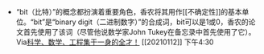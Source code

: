 - “bit（比特）”的概念都扮演着重要角色，香农将其用作[[不确定性]]的基本单位。“bit”是“binary digit（二进制数字）”的合成词，bit可以是1或0，香农的论文首先使用了该词（尽管他说数学家John Tukey在备忘录中首先使用了它）。Via[科学、数学、工程集于一身的全才！](https://mp.weixin.qq.com/s?__biz=MzUzMTA2MDk1NA==&mid=2247489335&idx=1&sn=f2eeb0c4a93f8cd8ccb29089c8b05d34&chksm=fa491682cd3e9f94858ff52f66c776a3a6304826ddcf370326d9e48f9fb7cee3b38093e3366b) [[20210112]] 下午4:30
